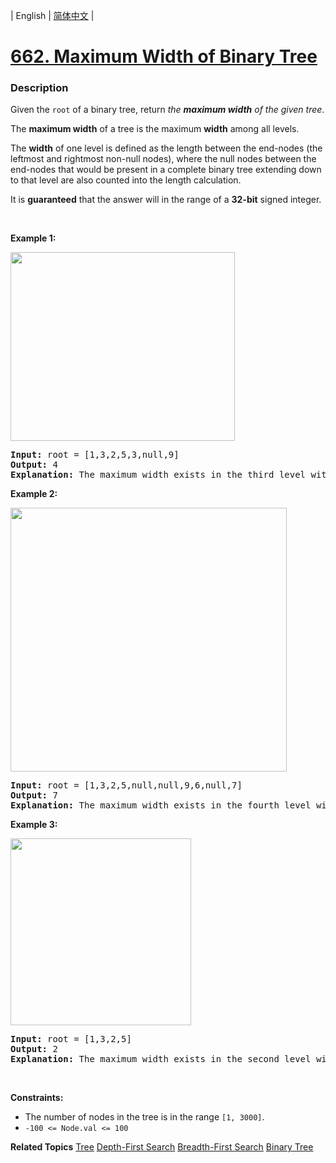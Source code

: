 | English | [简体中文](README.md) |

# [662. Maximum Width of Binary Tree](https://leetcode.cn/problems/maximum-width-of-binary-tree)
 ### Description
<p>Given the <code>root</code> of a binary tree, return <em>the <strong>maximum width</strong> of the given tree</em>.</p>

<p>The <strong>maximum width</strong> of a tree is the maximum <strong>width</strong> among all levels.</p>

<p>The <strong>width</strong> of one level is defined as the length between the end-nodes (the leftmost and rightmost non-null nodes), where the null nodes between the end-nodes that would be present in a complete binary tree extending down to that level are also counted into the length calculation.</p>

<p>It is <strong>guaranteed</strong> that the answer will in the range of a <strong>32-bit</strong> signed integer.</p>

<p>&nbsp;</p>
<p><strong class="example">Example 1:</strong></p>
<img alt="" src="https://assets.leetcode.com/uploads/2021/05/03/width1-tree.jpg" style="width: 359px; height: 302px;" />
<pre>
<strong>Input:</strong> root = [1,3,2,5,3,null,9]
<strong>Output:</strong> 4
<strong>Explanation:</strong> The maximum width exists in the third level with length 4 (5,3,null,9).
</pre>

<p><strong class="example">Example 2:</strong></p>
<img alt="" src="https://assets.leetcode.com/uploads/2022/03/14/maximum-width-of-binary-tree-v3.jpg" style="width: 442px; height: 422px;" />
<pre>
<strong>Input:</strong> root = [1,3,2,5,null,null,9,6,null,7]
<strong>Output:</strong> 7
<strong>Explanation:</strong> The maximum width exists in the fourth level with length 7 (6,null,null,null,null,null,7).
</pre>

<p><strong class="example">Example 3:</strong></p>
<img alt="" src="https://assets.leetcode.com/uploads/2021/05/03/width3-tree.jpg" style="width: 289px; height: 299px;" />
<pre>
<strong>Input:</strong> root = [1,3,2,5]
<strong>Output:</strong> 2
<strong>Explanation:</strong> The maximum width exists in the second level with length 2 (3,2).
</pre>

<p>&nbsp;</p>
<p><strong>Constraints:</strong></p>

<ul>
	<li>The number of nodes in the tree is in the range <code>[1, 3000]</code>.</li>
	<li><code>-100 &lt;= Node.val &lt;= 100</code></li>
</ul>

**Related Topics**  [Tree](https://leetcode.cn/tag/tree) [Depth-First Search](https://leetcode.cn/tag/depth-first-search) [Breadth-First Search](https://leetcode.cn/tag/breadth-first-search) [Binary Tree](https://leetcode.cn/tag/binary-tree) 